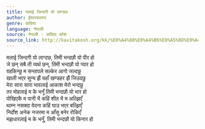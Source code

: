 ```yaml
---
title: मलाई जिन्दगी यो लाग्दछ
author: ईश्वरवल्लभ
genre: कविता
language: नेपाली
source: नेपाली - कविता कोश
source_link: http://kavitakosh.org/kk/%E0%A4%88%E0%A4%B6%E0%A5%8D%E0%A4%B5%E0%A4%B0%E0%A4%B5%E0%A4%B2%E0%A5%8D%E0%A4%B2%E0%A4%AD
---
```


मलाई जिन्दगी यो लाग्दछ, तिमी भन्दछौ यो पीर हो  
जे छन् सबै ती व्यर्थ छन्, तिंमी भन्दछौ यो प्यार हो  
वहकिन्छु म सन्तापले सल्केर आगो जल्दछु  
खाली भएर सुन्य झैं यहाँ खण्डहर झैं जिउदछु  
मेरा सारा सारा भावलाई आकाश मेरो भन्दछु  
तर मोहलाई म के भनूँ तिमी भन्दछौ यो भार हो  
पोखिएकै म पानी भै कहिं शीत भै म अल्झिएँ  
थाम्न नसक्दा वेदना कहिं घाउ भएर बल्झिएँ  
निर्दोश अनेक नजरमा म आँसु बनेर रोकिएँ  
मझधारलाई म के भनूँ, तिमी भन्दछौ यो किनार हो
